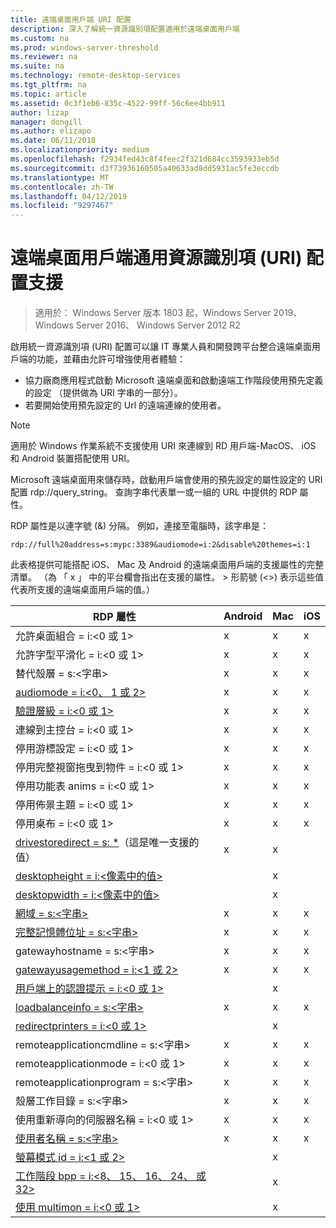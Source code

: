 ```yaml
---
title: 遠端桌面用戶端 URI 配置
description: 深入了解統一資源識別項配置適用於遠端桌面用戶端
ms.custom: na
ms.prod: windows-server-threshold
ms.reviewer: na
ms.suite: na
ms.technology: remote-desktop-services
ms.tgt_pltfrm: na
ms.topic: article
ms.assetid: 0c3f1eb6-835c-4522-99ff-56c6ee4bb911
author: lizap
manager: dongill
ms.author: elizapo
ms.date: 06/11/2018
ms.localizationpriority: medium
ms.openlocfilehash: f2934fed43c8f4feec2f321d684cc3593933eb5d
ms.sourcegitcommit: d3f73936160505a40633ad8dd5931ac5fe3eccdb
ms.translationtype: MT
ms.contentlocale: zh-TW
ms.lasthandoff: 04/12/2019
ms.locfileid: "9297467"
---
```

# 遠端桌面用戶端通用資源識別項 (URI) 配置支援

>適用於： Windows Server 版本 1803 起，Windows Server 2019、 Windows Server 2016、 Windows Server 2012 R2

啟用統一資源識別項 (URI) 配置可以讓 IT 專業人員和開發跨平台整合遠端桌面用戶端的功能，並藉由允許可增強使用者體驗： 

- 協力廠商應用程式啟動 Microsoft 遠端桌面和啟動遠端工作階段使用預先定義的設定 （提供做為 URI 字串的一部分）。
- 若要開始使用預先設定的 Url 的遠端連線的使用者。

>[!NOTE]
> 適用於 Windows 作業系統不支援使用 URI 來連線到 RD 用戶端-MacOS、 iOS 和 Android 裝置搭配使用 URI。

Microsoft 遠端桌面用來儲存時，啟動用戶端會使用的預先設定的屬性設定的 URI 配置 rdp://query_string。 查詢字串代表單一或一組的 URL 中提供的 RDP 屬性。 

RDP 屬性是以連字號 (&) 分隔。 例如，連接至電腦時，該字串是：

```
rdp://full%20address=s:mypc:3389&audiomode=i:2&disable%20themes=i:1
```

此表格提供可能搭配 iOS、 Mac 及 Android 的遠端桌面用戶端的支援屬性的完整清單。 （為 「 x 」 中的平台欄會指出在支援的屬性。 > 形箭號 (<>) 表示這些值代表所支援的遠端桌面用戶端的值。）

| **RDP 屬性**                                           | **Android** | **Mac** | **iOS** |
|---------------------------------------------------------|---------|-----|-----|
| 允許桌面組合 = i:&lt;0 或 1&gt;                    | x       | x   | x   |
| 允許字型平滑化 = i:<0 或 1&gt;                         | x       | x   | x   |
| 替代殼層 = s:&lt;字串&gt;                              | x       | x   | x   |
| [audiomode = i:&lt;0、 1 或 2&gt;](https://technet.microsoft.com/library/ff393707.aspx)                                | x       | x   | x   |
| [驗證層級 = i:&lt;0 或 1&gt;](https://technet.microsoft.com/library/ff393709.aspx)                         | x       | x   | x   |
| 連線到主控台 = i:&lt;0 或 1&gt;                           | x       | x   | x   |
| 停用游標設定 = i:&lt;0 或 1&gt;                      | x       | x   | x   |
| 停用完整視窗拖曳到物件 = i:&lt;0 或 1&gt;                     | x       | x   | x   |
| 停用功能表 anims = i:&lt;0 或 1&gt;                           | x       | x   | x   |
| 停用佈景主題 = i:&lt;0 或 1&gt;                               | x       | x   | x   |
| 停用桌布 = i:&lt;0 或 1&gt;                            | x       | x   | x   |
| [drivestoredirect = s: *](https://technet.microsoft.com/library/ff393728(v=ws.10).aspx)（這是唯一支援的值） | x       | x   |     |
| [desktopheight = i:&lt;像素中的值&gt;](https://technet.microsoft.com/library/ff393702.aspx)                       |         | x   |     |
| [desktopwidth = i:&lt;像素中的值&gt;](https://technet.microsoft.com/library/ff393697.aspx)                        |         | x   |     |
| [網域 = s:&lt;字串&gt;](https://technet.microsoft.com/library/ff393673.aspx)                           | x | x | x |
| [完整記憶體位址 = s:&lt;字串&gt;](https://technet.microsoft.com/library/ff393661.aspx)                     | x | x | x |
| gatewayhostname = s:&lt;字串&gt;                  | x | x | x |
| [gatewayusagemethod = i:&lt;1 或 2&gt;](https://msdn.microsoft.com/aa381329.aspx)               | x | x | x |
| [用戶端上的認證提示 = i:&lt;0 或 1&gt;](https://technet.microsoft.com/library/ff393660(v=ws.10).aspx) |   | x |   |
| [loadbalanceinfo = s:&lt;字串&gt;](https://technet.microsoft.com/library/ff393684.aspx)                  | x | x | x |
| [redirectprinters = i:&lt;0 或 1&gt;](https://technet.microsoft.com/library/ff393671(v=ws.10).aspx)                 |   | x |   |
| remoteapplicationcmdline = s:&lt;字串&gt;         | x | x | x |
| remoteapplicationmode = i:&lt;0 或 1&gt;            | x | x | x |
| remoteapplicationprogram = s:&lt;字串&gt;         | x | x | x |
| 殼層工作目錄 = s:&lt;字串&gt;          | x | x | x |
| 使用重新導向的伺服器名稱 = i:&lt;0 或 1&gt;      | x | x | x |
| [使用者名稱 = s:&lt;字串&gt;](https://technet.microsoft.com/library/ff393678.aspx)                         | x | x | x |
| [螢幕模式 id = i:&lt;1 或 2&gt;](https://technet.microsoft.com/library/ff393692.aspx)                   |   | x |   |
| [工作階段 bpp = i:&lt;8、 15、 16、 24、 或 32&gt;](https://technet.microsoft.com/library/ff393680.aspx)        |   | x |   |
| [使用 multimon = i:&lt;0 或 1&gt;](https://technet.microsoft.com/library/ff393695(v=ws.10).aspx)          |   | x |   |